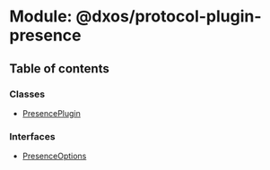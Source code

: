 # Module: @dxos/protocol-plugin-presence

## Table of contents

### Classes

- [PresencePlugin](../classes/dxos_protocol_plugin_presence.PresencePlugin.md)

### Interfaces

- [PresenceOptions](../interfaces/dxos_protocol_plugin_presence.PresenceOptions.md)
